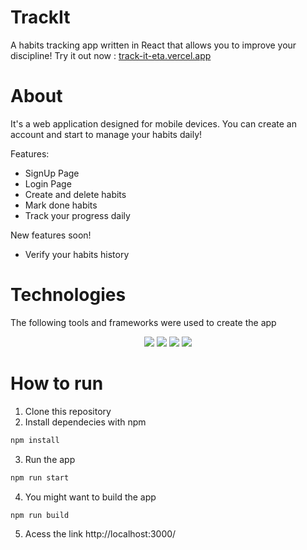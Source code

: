 # TrackIt

A habits tracking app written in React that allows you to improve your discipline!
Try it out now : <a href="track-it-eta.vercel.app"> track-it-eta.vercel.app </a>

# About

It's a web application designed for mobile devices. You can create an account and start to manage your habits daily!

Features:

- SignUp Page
- Login Page
- Create and delete habits
- Mark done habits
- Track your progress daily

New features soon!

- Verify your habits history

# Technologies

The following tools and frameworks were used to create the app

<p align="center">
<img src ="https://img.shields.io/badge/HTML5-E34F26?style=for-the-badge&logo=html5&logoColor=white"/>
<img src="https://img.shields.io/badge/css3%20-%231572B6.svg?&style=for-the-badge&logo=css3&logoColor=white"/>
<img src="https://img.shields.io/badge/javascript%20-%23323330.svg?&style=for-the-badge&logo=javascript&logoColor=%23F7DF1E"/>
<img src="https://img.shields.io/badge/React-20232A?style=for-the-badge&logo=react&logoColor=61DAFB"/>
<p>

# How to run

1. Clone this repository
2. Install dependecies with npm

```bash
npm install
```

3. Run the app

```bash
npm run start
```

4. You might want to build the app

```bash
npm run build
```

5. Acess the link http://localhost:3000/
